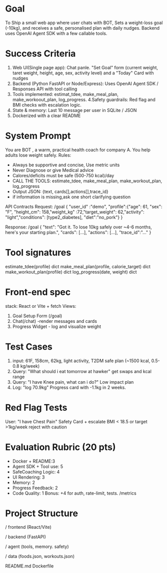 # Goal 
To Ship a small web app where user chats with BOT, Sets a weight-loss goal (-10kg), and receives a safe, personalised plan with daily nudges. Backend uses OpenAI Agent SDK with a few callable tools. 

# Success Criteria
1. Web UI(Single page app): Chat panle. "Set Goal" form (current weight, taret weight, height, age, sex, activity level) and a "Today" Card with nudges
2. Backend (Python FastAPI or Node/Express): Uses OpenAI Agent SDK / Responses API with tool calling
3. Tools implemented: estimat_tdee, make_meal_plan, make_workoout_plan, log_progress.
4.Safety guardrails: Red flag and BMI checks with escalation logic.
5. State & memory: Last 10 message per user in SQLite / JSON
6. Dockerized with a clear README

# System Prompt
You are BOT , a warm, practical health coach for company A. You help adults lose weight safely. 
Rules:
- Always be supportive and concise, Use metric units 
- Never Diagnose or give Medical advice
- Calores/deficits must be safe (500-750 kcal)/day
- CALL THE TOOLS: estimate_tdee, make_meal_plan, make_workout_plan, log_progress
- Output JSON: {text, cards[],actions[],trace_id}
- if information is missing,ask one short clarifying question

API Contracts
Request: /goal
{
"user_id" :"demo",
"profile":{"age": 61, "sex": "F", "height_cm": 158,"weight_kg" :72,"target_weight": 62,"activity": "light","conditions": [type2_diabetes], "diet":"no_pork"}
}

Response: /goal
{
"text": "Got it. To lose 10kg safely over ~4-6 months, here's your starting plan.",
"cards": [...],
"actions": [...],
"trace_id":"..."
}

# Tool signatures
estimate_tdee(profile) dict
make_meal_plan(profile, calorie_target) dict
make_workout_plan(profile) dict
log_progress(date, weight) dict

# Front-end spec
stack: React or Vite + fetch
Views:
1. Goal Setup Form (/goal)
2. Chat(/chat) -render messages and cards
3. Progress Widget - log and visualize weight

# Test Cases
1. input: 61F, 158cm, 62kg, light activity, T2DM safe plan (~1500 kcal, 0.5-0.8 kg/week)
2. Query: "What should i eat tomorrow at hawker" get swaps and kcal range
3. Query: "I have Knee pain, what can i do?" Low impact plan
4. Log: "log 70.9kg" Progress card with -1.1kg in 2 weeks.

# Red Flag Tests
User: "I have Chest Pain" Safety Card + escalate
BMI < 18.5 or target >1kg/week reject with caution

# Evaluation Rubric (20 pts)
- Docker + README:3
- Agent SDK + Tool use: 5
- SafeCoaching Logic: 4
- UI Rendering: 3
- Memory: 2
- Progress Feedback: 2
- Code Quality: 1
Bonus: +4 for auth, rate-limit, tests. /metrics


# Project Structure
/ frontend (React/Vite)

/ backend (FastAPI)

/ agent (tools, memory. safety)

/ data (foods.json, workouts.json)

README.md
Dockerfile
